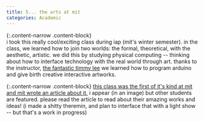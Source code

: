 ```yaml
---                                                                                                                                                                                                                             
title: 5... the arts at mit                                                                                                                                                                                                   
categories: Academic
---
```

                                                                                                                                                                                                                                
{:.content-narrow .content-block}                                                                                                                                                                                               
i took this really cool/exciting class during iap (mit's winter semester). in the class, we learned how to join two worlds: the formal, theoretical, with the aesthetic, artistic. we did this by studying physical computing -- thinking about how to interface technology with the real world through art. thanks to the instructor, [the fantastic timmy lee](https://timmyhlee.com) we learned how to program arduino and give birth creative interactive artworks.

{:.content-narrow .content-block}
[this class was the first of it's kind at mit and mit wrote an article about it.](https://arts.mit.edu/computing-through-art/) i appear (in an image) but other students are featured. please read the article to read about their amazing works and ideas! (i made a shitty theremin, and plan to interface that with a light show -- but that's a work in progress)


                                                                                                                                                                                                                                